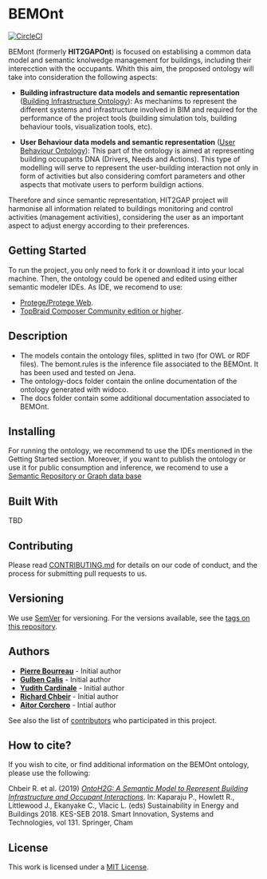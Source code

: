 # BEMOnt

[![CircleCI](https://circleci.com/gh/HIT2GAP-EU-PROJECT/BEMOnt.svg?style=shield&circle-token)](https://circleci.com/gh/HIT2GAP-EU-PROJECT/BEMOnt)

BEMont (formerly **HIT2GAPOnt**) is focused on establising a common data model and semantic knolwedge management for buildings, including their interecction with the occupants. Whith this aim, the proposed ontology will take into consideration the following aspects:

- **Building infrastructure data models and semantic representation** ([Building Infrastructure Ontology](https://rawgit.com/HIT2GAP-EU-PROJECT/BEMOnt/master/owlSpecificationDoc/BuildingInfraestructure/index-en.html)): As mechanims to represent the different systems and infrastructure involved in BIM and required for the performance of the project tools (building simulation tols, building behaviour tools, visualization tools, etc).

- **User Behaviour data models and semantic representation** ([User Behaviour Ontology](https://cdn.rawgit.com/HIT2GAP-EU-PROJECT/BEMOnt/gh-pages/owlSpecificationDoc/index-en.html)): This part of the ontology is aimed at representing building occupants DNA (Drivers, Needs and Actions). This type of modelling will serve to represent the user-building interaction not only in form of activities but also considering comfort parameters and other aspects that motivate users to perform buildign actions.

Therefore and since semantic representation, HIT2GAP project will harmonise all information related to buildings monitoring and control activities (management activities), considering the user as an important aspect to adjust energy according to their preferences.

## Getting Started

To run the project, you only need to fork it or download it into your local machine. Then, the ontology could be opened and edited using either semantic modeler IDEs. As IDE, we recomend to use:

- [Protege/Protege Web](http://protege.stanford.edu/).
- [TopBraid Composer Community edition or higher](http://www.topquadrant.com/tools/ide-topbraid-composer-maestro-edition/).

## Description

- The models contain the ontology files, splitted in two (for OWL or RDF files). The bemont.rules is the inference file associated to the BEMOnt. It has been used and tested on Jena.
- The ontology-docs folder contain the online documentation of the ontology generated with widoco.
- The docs folder contain some additional documentation associated to BEMOnt.

## Installing

For running the ontology, we recommend to use the IDEs mentioned in the Getting Started section. Moreover, if you want to publish the ontology or use it for public consumption and inference, we recomend to use a [Semantic Repository or Graph data base](https://www.w3.org/2001/sw/wiki/Category:Triple_Store)

## Built With

TBD

## Contributing

Please read [CONTRIBUTING.md](https://github.com/HIT2GAP-EU-PROJECT/HIT2GAPOnt/blob/master/CONTRIBUTING.md) for details on our code of conduct, and the process for submitting pull requests to us.

## Versioning

We use [SemVer](http://semver.org/) for versioning. For the versions available, see the [tags on this repository](https://github.com/HIT2GAP-EU-PROJECT/HIT2GAPOnt/tags).

## Authors

- **[Pierre Bourreau]()** - Initial author
- **[Gulben Calis]()** - Initial author
- **[Yudith Cardinale]()** - Initial author
- **[Richard Chbeir]()** - Initial author
- **[Aitor Corchero](https://github.com/aolite)** - Intial author

See also the list of [contributors](https://github.com/HIT2GAP-EU-PROJECT/HIT2GAPOnt/blob/master/CONTRIBUTORS.md) who participated in this project.

## How to cite?

If you wish to cite, or find additional information on the BEMOnt ontology, please use the following:

Chbeir R. et al. (2019) [*OntoH2G: A Semantic Model to Represent Building Infrastructure and Occupant Interactions*](https://link.springer.com/chapter/10.1007/978-3-030-04293-6_15). In: Kaparaju P., Howlett R., Littlewood J., Ekanyake C., Vlacic L. (eds) Sustainability in Energy and Buildings 2018. KES-SEB 2018. Smart Innovation, Systems and Technologies, vol 131. Springer, Cham

## License
This work is licensed under a [MIT License](BEMOnt/LICENSE).
